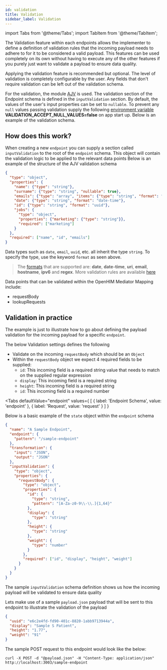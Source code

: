 ```yaml
---
id: validation
title: Validation
sidebar_label: Validation
---
```


import Tabs from '@theme/Tabs';
import TabItem from '@theme/TabItem';

The Validation feature within each endpoints allows the implementer to define a definition of validation rules that the incoming payload needs to adhere to for it to be considered a valid payload.
This features can be used completely on its own without having to execute any of the other features if you purely just want to validate a payload to ensure data quality.

Applying the validation feature is recommended but optional. The level of validation is completely configurable by the user. Any fields that don't require validation can be left out of the validation schema.

For the validation, the module [AJV](https://www.npmjs.com/package/ajv) is used. The validation section of the Endpoint schema is defined in the `inputValidation` section. By default, the values of the user's input properties can be set to `nullable`. To prevent any `null` values passing validation supply the following [environment variable](../gettingStarted/setup.md#environment-variables) **VALIDATION_ACCEPT_NULL_VALUES=false** on app start up. Below is an example of the validation schema.

## How does this work?

When creating a new `endpoint` you can supply a section called `inputValidation` to the root of the `endpoint` schema.
This object will contain the validation logic to be applied to the relevant data points
Below is an example of the structure of the AJV validation schema

```json
{
  "type": "object",
  "properties": {
    "name": {"type": "string"},
    "surname": {"type": "string", "nullable": true},
    "emails": {"type": "array", "items": {"type": "string", "format": "email"}},
    "date": {"type": "string", "format": "date-time"},
    "id": {"type": "string", "format": "uuid"},
    "jobs": {
      "type": "object",
      "properties": {"marketing": {"type": "string"}},
      "required": ["marketing"]
    }
  },
  "required": ["name", "id", "emails"]
}
```

Data types such as `date`, `email`, `uuid`, etc. all inherit the type `string`. To specify the type, use the keyword `format` as seen above.

> The [formats](https://github.com/epoberezkin/ajv/blob/master/KEYWORDS.md#format) that are supported are: **date**, **date-time**, **uri**, **email**, **hostname**, **ipv6** and **regex**. More validation rules are available [here](https://www.npmjs.com/package/ajv#validation-keywords)

Data points that can be validated within the OpenHIM Mediator Mapping include:

- requestBody
- lookupRequests

## Validation in practice

The example is just to illustrate how to go about defining the payload validation for the incoming payload for a specific `endpoint`.

The below Validation settings defines the following

- Validate on the incoming `requestBody` which should be an `Object`
- Within the `requestBody` object we expect 4 required fields to be supplied:
  - `id`: This incoming field is a required string value that needs to match on the supplied regular expression
  - `display`: This incoming field is a required string
  - `height`: This incoming field is a required string
  - `id`: This incoming field is a required number

<Tabs
  defaultValue="endpoint"
  values={
    [
      { label: 'Endpoint Schema', value: 'endpoint' },
      { label: 'Request', value: 'request' }
    ]
  }
>
<TabItem value="endpoint">

Below is a basic example of the `state` object within the `endpoint` schema

```json {6-9}
{
  "name": "A Sample Endpoint",
  "endpoint": {
    "pattern": "/sample-endpoint"
  },
  "transformation": {
    "input": "JSON",
    "output": "JSON"
  },
  "inputValidation": {
    "type": "object",
    "properties": {
      "requestBody": {
        "type": "object",
        "properties": {
          "id": {
            "type": "string",
            "pattern": "[A-Za-z0-9\\-\\.]{1,64}"
          },
          "display": {
            "type": "string"
          },
          "height": {
            "type": "string"
          },
          "weight": {
            "type": "number"
          }
        },
        "required": ["id", "display", "height", "weight"]
      }
    }
  }
}
```

</TabItem>
<TabItem value="request">

The sample `inputValidation` schema definition shows us how the incoming payload will be validated to ensure data quality

Lets make use of a sample `payload.json` payload that will be sent to this endpoint to illustrate the validation of the payload

```json
{
  "uuid": "e6c2e4fd-fd90-401c-8820-1abb9713944a",
  "display": "Sample S Patient",
  "height": "1.77",
  "weight": "91"
}
```

The sample POST request to this endpoint would look like the below:

```curl
curl -X POST -d "@payload.json" -H "Content-Type: application/json" http://localhost:3003/sample-endpoint
```

</TabItem>
</Tabs>
